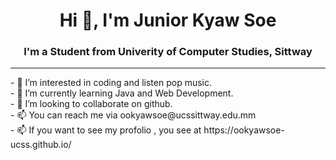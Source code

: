 <h1 align="center">Hi 👋, I'm Junior Kyaw Soe</h1>
<h3 align="center">I'm a Student from Univerity of Computer Studies, Sittway</h3>
<hr>
- 👀 I’m interested in coding and listen pop music.<br>
- 🌱 I’m currently learning Java and Web Development.<br>
- 💞️ I’m looking to collaborate on github.<br>
- 📫 You can reach me via ookyawsoe@ucssittway.edu.mm<br>
- 📫 If you want to see my profolio , you see at  https://ookyawsoe-ucss.github.io/
<!---
juniorkyawsoe/juniorkyawsoe is a ✨ special ✨ repository because its `README.md` (this file) appears on your GitHub profile.
You can click the Preview link to take a look at your changes.
--->
